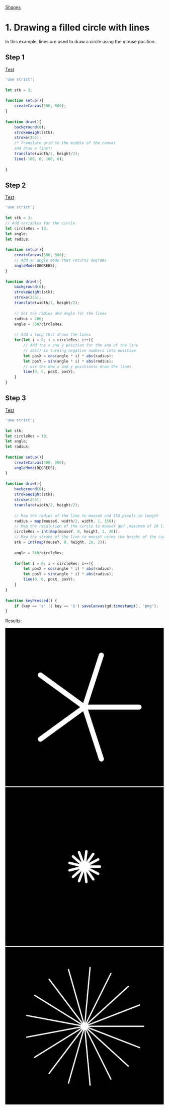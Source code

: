 [Shapes](../)

# 1. Drawing a filled circle with lines

In this example, lines are used to draw a circle using the mouse position.

## Step 1

[Test](step01/)

```js
'use strict';

let stk = 3;

function setup(){
	createCanvas(500, 500);
}

function draw(){
	background(0);
	strokeWeight(stk);
	stroke(255);
	/* Translate grid to the middle of the canvas
	and draw a line*/
	translate(width/2, height/2);
	line(-100, 0, 100, 0);

}
```

## Step 2

[Test](step02/)

```js
'use strict';

let stk = 3;
// Add variables for the circle
let circleRes = 10;
let angle;
let radius;

function setup(){
	createCanvas(500, 500);
	// Add an angle mode that returns degrees
	angleMode(DEGREES);
}

function draw(){
	background(0);
	strokeWeight(stk);
	stroke(255);
	translate(width/2, height/2);

	// Set the radius and angle for the lines
	radius = 200;
	angle = 360/circleRes;

	// Add a loop that draws the lines
	for(let i = 0; i < circleRes; i++){
		// Add the x and y position for the end of the line
		// abs() is turning negative numbers into positive
		let posX = cos(angle * i) * abs(radius);
		let posY = sin(angle * i) * abs(radius);
		// use the new x and y positionto draw the lines
		line(0, 0, posX, posY);
	}
}
```

## Step 3

[Test](step03/)

```js
'use strict';

let stk;
let circleRes = 10;
let angle;
let radius;

function setup(){
	createCanvas(500, 500);
	angleMode(DEGREES);
}

function draw(){
	background(0);
	strokeWeight(stk);
	stroke(255);
	translate(width/2, height/2);

	// Map the radius of the line to mouseX and 150 pixels in length
	radius = map(mouseX, width/2, width, 1, 150);
	// Map the resolution of the circle to mouseY and ,maximum of 20 lines
	circleRes = int(map(mouseY, 0, height, 2, 20));
	// Map the stroke of the line to mouseY using the height of the canvas
	stk = int(map(mouseY, 0, height, 20, 2));

	angle = 360/circleRes;

	for(let i = 0; i < circleRes; i++){
		let posX = cos(angle * i) * abs(radius);
		let posY = sin(angle * i) * abs(radius);
		line(0, 0, posX, posY);
	}
}

function keyPressed() {
    if (key == 's' || key == 'S') saveCanvas(gd.timestamp(), 'png');
}
```

Results:

![Lines circle](../images/shapes_01c.png?raw=true "Lines circle")
![Lines circle](../images/shapes_01b.png?raw=true "Lines circle")
![Lines circle](../images/shapes_01a.PNG?raw=true "Lines circle")
